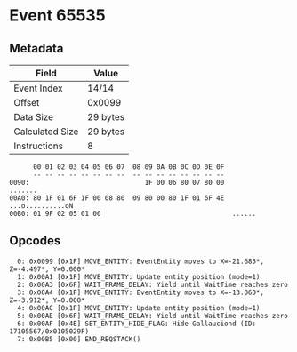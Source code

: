# Event 65535

## Metadata

| Field           | Value    |
|-----------------|----------|
| Event Index     | 14/14    |
| Offset          | 0x0099   |
| Data Size       | 29 bytes |
| Calculated Size | 29 bytes |
| Instructions    | 8        |

```
      00 01 02 03 04 05 06 07  08 09 0A 0B 0C 0D 0E 0F
      -- -- -- -- -- -- -- --  -- -- -- -- -- -- -- --
0090:                             1F 00 06 80 07 80 00           .......
00A0: 80 1F 01 6F 1F 00 08 80  09 80 00 80 1F 01 6F 4E  ...o..........oN
00B0: 01 9F 02 05 01 00                                 ......          
```

## Opcodes

```
  0: 0x0099 [0x1F] MOVE_ENTITY: EventEntity moves to X=-21.685*, Z=-4.497*, Y=0.000*
  1: 0x00A1 [0x1F] MOVE_ENTITY: Update entity position (mode=1)
  2: 0x00A3 [0x6F] WAIT_FRAME_DELAY: Yield until WaitTime reaches zero
  3: 0x00A4 [0x1F] MOVE_ENTITY: EventEntity moves to X=-13.060*, Z=-3.912*, Y=0.000*
  4: 0x00AC [0x1F] MOVE_ENTITY: Update entity position (mode=1)
  5: 0x00AE [0x6F] WAIT_FRAME_DELAY: Yield until WaitTime reaches zero
  6: 0x00AF [0x4E] SET_ENTITY_HIDE_FLAG: Hide Gallauciond (ID: 17105567/0x0105029F)
  7: 0x00B5 [0x00] END_REQSTACK()
```
